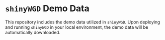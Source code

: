 # `shinyWGD` Demo Data

This repository includes the demo data utilized in `shinyWGD`. Upon deploying and running `shinyWGD` in your local environment, the demo data will be automatically downloaded.
